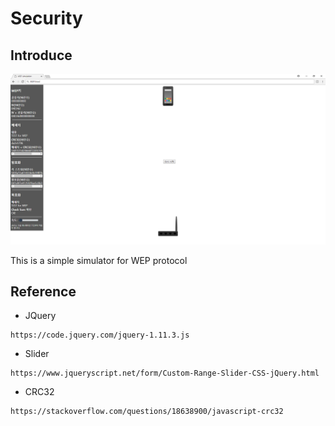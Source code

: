 # Security  
## Introduce  
<img src="screenshot/20180408.png?raw=true">  

This is a simple simulator for WEP protocol  
## Reference  
- JQuery  
```
https://code.jquery.com/jquery-1.11.3.js
```
- Slider  
```
https://www.jqueryscript.net/form/Custom-Range-Slider-CSS-jQuery.html
```
- CRC32  
```
https://stackoverflow.com/questions/18638900/javascript-crc32
```

